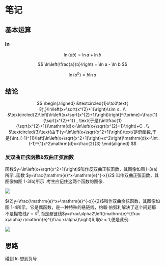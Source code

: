 # 笔记

## 基本运算

### ln

$$
\ln(ab) = \ln a + \ln b
$$

$$
\ln\left(\frac{a}{b}\right) = \ln a - \ln b
$$

$$
\ln(a^b) = b \ln a
$$


## 结论

$$
\begin{aligned}
&\textcircled{1}x\to0\text{ 时,}\ln\left(x+\sqrt{x^{2}+1}\right)\sim x . \\
&\textcircled{2}\left[\ln\left(x+\sqrt{x^{2}+1}\right)\right]^{\prime}=\frac{1}{\sqrt{x^{2}+1}} , \text{于是}\int\frac{1}{\sqrt{x^{2}+1}}\mathrm{d}x=\ln\left(x+\sqrt{x^{2}+1}\right)+C . \\
&\textcircled{3}\text{由于}y=\ln\left(x+\sqrt{x^2+1}\right)\text{是奇函数,于是}\int_{-1}^{1}\left[\ln\left(x+\sqrt{x^2+1}\right)+x^2\right]\mathrm{d}x=\int_{-1}^{1}x^2\mathrm{d}x=\frac{2}{3}
\end{aligned}
$$

### 反双曲正弦函数&双曲正弦函数
函数$y=\ln\left(x+\sqrt{x^2+1}\right)$叫作反双曲正弦函数，其图像如图 I-3(a)所示 .函数 $y=\frac{\mathrm{e}^x-\mathrm{e}^{-x}}2$
叫作双曲正弦函数，其图像如图 1-3(b)所示 .考生应记住这两个函数的图像.

![](https://storage.simpletex.cn/view/f71ZkwHDolAkEwnS9ZxKE818riy7lRKIc)



$(2)y=\frac{\mathrm{e}^x+\mathrm{e}^{-x}}{2}$叫作双曲余弦函数，其图像如图 1-4所示，它是偶函数，是一种特殊的悬链线，约翰·伯努利解决了这个问题那不是抛物线$y=x^2$,而是悬链线$y=\frac\alpha2\left(\mathrm{e}^{\frac x\alpha}+\mathrm{e}^{\frac x\alpha}\right)$,取$a=1$,便是此例.

![](https://storage.simpletex.cn/view/fXB9PaFt2dX0l5raFc9xkRXYepPdcg5oC)



## 思路

碰到 ln 想到负号